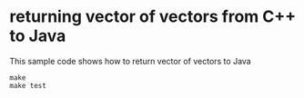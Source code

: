 # returning vector of vectors from C++ to Java

This sample code shows how to return vector of vectors to Java

    make 
    make test
